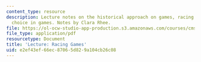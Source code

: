 ```yaml
---
content_type: resource
description: Lecture notes on the historical approach on games, racing games, and
  choice in games. Notes by Clara Rhee.
file: https://ol-ocw-studio-app-production.s3.amazonaws.com/courses/cms-608-game-design-spring-2008/e2ef43ef66ec87065d829a104cb26c08_MITCMS_608s08_lec_notes16.pdf
file_type: application/pdf
resourcetype: Document
title: 'Lecture: Racing Games'
uid: e2ef43ef-66ec-8706-5d82-9a104cb26c08
---
```

